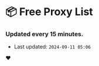 # :package: Free Proxy List
### Updated every 15 minutes.

- Last updated: `2024-09-11 05:06`

:heart:
